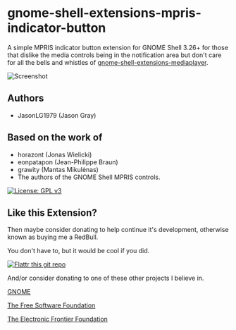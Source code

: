 # gnome-shell-extensions-mpris-indicator-button
 A simple MPRIS indicator button extension for GNOME Shell 3.26+ for those that dislike the media controls being in the notification area but don't care for all the bells and whistles of [gnome-shell-extensions-mediaplayer](https://github.com/JasonLG1979/gnome-shell-extensions-mediaplayer).

![Screenshot](https://github.com/JasonLG1979/gnome-shell-extensions-mpris-indicator-button/blob/master/data/Screenshot.png)

## Authors
  * JasonLG1979 (Jason Gray)

## Based on the work of
* horazont (Jonas Wielicki)
* eonpatapon (Jean-Philippe Braun)
* grawity (Mantas Mikulėnas)
* The authors of the GNOME Shell MPRIS controls. 

[![License: GPL v3](https://img.shields.io/badge/License-GPL%20v3-blue.svg)](https://www.gnu.org/licenses/gpl-3.0)

## Like this Extension?

Then maybe consider donating to help continue it's development, otherwise known as buying me a RedBull.

You don't have to, but it would be cool if you did.

[![Flattr this git repo](https://api.flattr.com/button/flattr-badge-large.png)](https://flattr.com/submit/auto?user_id=JasonLG1979&url=https://github.com/JasonLG1979/gnome-shell-extensions-mpris-indicator-button)

And/or consider donating to one of these other projects I believe in.

[GNOME](https://www.gnome.org/support-gnome/donate/)

[The Free Software Foundation](https://www.fsf.org/about/ways-to-donate/)

[The Electronic Frontier Foundation](https://supporters.eff.org/donate/)
